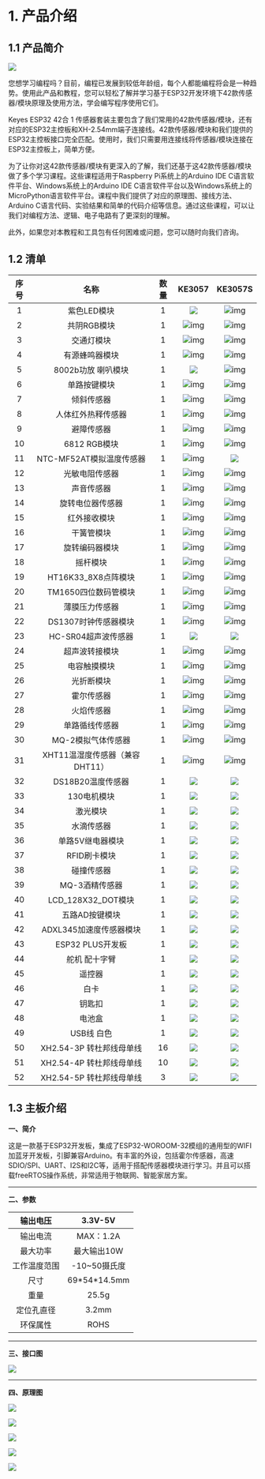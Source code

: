 
# 1. 产品介绍

## 1.1 产品简介

![](media/KE3057.jpg)

您想学习编程吗？目前，编程已发展到较低年龄组，每个人都能编程将会是一种趋势。使用此产品和教程，您可以轻松了解并学习基于ESP32开发环境下42款传感器/模块原理及使用方法，学会编写程序使用它们。

Keyes ESP32 42合 1 传感器套装主要包含了我们常用的42款传感器/模块，还有对应的ESP32主控板和XH-2.54mm端子连接线。42款传感器/模块和我们提供的ESP32主控板接口完全匹配。使用时，我们只需要用连接线将传感器/模块连接在ESP32主控板上，简单方便。

为了让你对这42款传感器/模块有更深入的了解，我们还基于这42款传感器/模块做了多个学习课程。这些课程适用于Raspberry Pi系统上的Arduino IDE C语言软件平台、Windows系统上的Arduino IDE C语言软件平台以及Windows系统上的MicroPython语言软件平台。课程中我们提供了对应的原理图、接线方法、Arduino C语言代码、实验结果和简单的代码介绍等信息。通过这些课程，可以让我们对编程方法、逻辑、电子电路有了更深刻的理解。       

此外，如果您对本教程和工具包有任何困难或问题，您可以随时向我们咨询。

## 1.2 清单

| 序号 |              名称              | 数量 |          KE3057          |          KE3057S          |
| :--: | :----------------------------: | :--: | :----------------------: | :-----------------------: |
|  1   |          紫色LED模块           |  1   |  ![](media/KE4075.png)   | ![img](media/KE4075S.png) |
|  2   |          共阴RGB模块           |  1   | ![img](media/KE4074.png) | ![img](media/KE4074S.png) |
|  3   |           交通灯模块           |  1   | ![img](media/KE4008.png) | ![img](media/KE4008S.png) |
|  4   |         有源蜂鸣器模块         |  1   | ![img](media/KE4010.png) | ![img](media/KE4010S.png) |
|  5   |       8002b功放 喇叭模块       |  1   |  ![](media/KE4067.png)   | ![img](media/KE4067S.png) |
|  6   |          单路按键模块          |  1   | ![img](media/KE4012.png) | ![img](media/KE4012S.png) |
|  7   |           倾斜传感器           |  1   | ![img](media/KE4017.png) | ![img](media/KE4017S.png) |
|  8   |       人体红外热释传感器       |  1   | ![img](media/KE4018.png) | ![img](media/KE4018S.png) |
|  9   |           避障传感器           |  1   | ![img](media/KE4019.png) | ![img](media/KE4019S.png) |
|  10  |          6812 RGB模块          |  1   | ![img](media/KE4009.png) | ![img](media/KE4009S.png) |
|  11  |    NTC-MF52AT模拟温度传感器    |  1   | ![img](media/KE4025.png) |  ![](media/KE4025S.png)   |
|  12  |         光敏电阻传感器         |  1   | ![img](media/KE4026.png) | ![img](media/KE4026S.png) |
|  13  |           声音传感器           |  1   | ![img](media/KE4027.png) | ![img](media/KE4027S.png) |
|  14  |        旋转电位器传感器        |  1   | ![img](media/KE4030.png) | ![img](media/KE4030S.png) |
|  15  |          红外接收模块          |  1   | ![img](media/KE4036.png) | ![img](media/KE4036S.png) |
|  16  |           干簧管模块           |  1   | ![img](media/KE4015.png) | ![img](media/KE4015S.png) |
|  17  |         旋转编码器模块         |  1   | ![img](media/KE4049.png) | ![img](media/KE4049S.png) |
|  18  |            摇杆模块            |  1   | ![img](media/KE4050.png) | ![img](media/KE4050S.png) |
|  19  |      HT16K33_8X8点阵模块       |  1   | ![img](media/KE4066.png) | ![img](media/KE4066S.png) |
|  20  |      TM1650四位数码管模块      |  1   | ![img](media/KE4060.png) | ![img](media/KE4060S.png) |
|  21  |         薄膜压力传感器         |  1   | ![img](media/KE4069.png) | ![img](media/KE4069S.png) |
|  22  |      DS1307时钟传感器模块      |  1   | ![img](media/KE4072.png) | ![img](media/KE4072S.png) |
|  23  |      HC-SR04超声波传感器       |  1   |  ![](media/MD0017.png)   |   ![](media/MD0017.png)   |
|  24  |         超声波转接模块         |  1   | ![img](media/KE4039.png) | ![img](media/KE4039S.png) |
|  25  |          电容触摸模块          |  1   | ![img](media/KE4013.png) | ![img](media/KE4013S.png) |
|  26  |           光折断模块           |  1   | ![img](media/KE4014.png) | ![img](media/KE4014S.png) |
|  27  |           霍尔传感器           |  1   | ![img](media/KE4016.png) | ![img](media/KE4016S.png) |
|  28  |           火焰传感器           |  1   | ![img](media/KE4020.png) | ![img](media/KE4020S.png) |
|  29  |         单路循线传感器         |  1   | ![img](media/KE4024.png) | ![img](media/KE4024S.png) |
|  30  |       MQ-2模拟气体传感器       |  1   | ![img](media/KE4029.png) | ![img](media/KE4029S.png) |
|  31  | XHT11温湿度传感器（兼容DHT11） |  1   | ![img](media/KE4033.png) | ![img](media/KE4033S.png) |
|  32  |       DS18B20温度传感器        |  1   |  ![](media/KE4034.png)   |  ![](media/KE4034S.png)   |
|  33  |          130电机模块           |  1   |  ![](media/KE4038.png)   |  ![](media/KE4038S.png)   |
|  34  |            激光模块            |  1   |  ![](media/KE4043.png)   |  ![](media/KE4043S.png)   |
|  35  |           水滴传感器           |  1   |  ![](media/KE4048.png)   |  ![](media/KE4048S.png)   |
|  36  |        单路5V继电器模块        |  1   |  ![](media/KE4062.png)   |  ![](media/KE4062S.png)   |
|  37  |          RFID刷卡模块          |  1   |  ![](media/KE4065.png)   |  ![](media/KE4065S.png)   |
|  38  |           碰撞传感器           |  1   |  ![](media/KE4023.png)   |  ![](media/KE4023S.png)   |
|  39  |         MQ-3酒精传感器         |  1   |  ![](media/KE4028.png)   |  ![](media/KE4028S.png)   |
|  40  |       LCD_128X32_DOT模块       |  1   |  ![](media/KE4061.png)   |  ![](media/KE4061S.png)   |
|  41  |         五路AD按键模块         |  1   |  ![](media/KE4068.png)   |  ![](media/KE4068S.png)   |
|  42  |    ADXL345加速度传感器模块     |  1   |  ![](media/KE4073.png)   |  ![](media/KE4073S.png)   |
|  43  |        ESP32 PLUS开发板        |  1   |  ![](media/KS5016.png)   |   ![](media/KS5016.png)   |
|  44  |         舵机 配十字臂          |  1   | ![](media/67820089.png)  |  ![](media/67820089.png)  |
|  45  |             遥控器             |  1   | ![](media/67820038.png)  |  ![](media/67820038.png)  |
|  46  |              白卡              |  1   | ![](media/69520001.png)  |  ![](media/69520001.png)  |
|  47  |             钥匙扣             |  1   | ![](media/69520002.png)  |  ![](media/69520002.png)  |
|  48  |             电池盒             |  1   |  ![](media/OR0266.png)   |   ![](media/OR0266.png)   |
|  49  |           USB线 白色           |  1   | ![](media/12600028.png)  |  ![](media/12600028.png)  |
|  50  |    XH2.54-3P 转杜邦线母单线    |  16  | ![](media/19720013.png)  |  ![](media/19720013.png)  |
|  51  |    XH2.54-4P 转杜邦线母单线    |  10  | ![](media/19720101.png)  |  ![](media/19720101.png)  |
|  52  |    XH2.54-5P 转杜邦线母单线    |  3   | ![](media/19700212.png)  |  ![](media/19700212.png)  |

## 1.3 主板介绍

**一、简介**

这是一款基于ESP32开发板，集成了ESP32-WOROOM-32模组的通用型的WIFI加蓝牙开发板，引脚兼容Arduino。有丰富的外设，包括霍尔传感器，高速SDIO/SPI、UART、I2S和I2C等，适用于搭配传感器模块进行学习。并且可以搭载freeRTOS操作系统，非常适用于物联网、智能家居方案。

---

**二、参数**

|   输出电压   |    3.3V-5V     |
| :----------: | :------------: |
|   输出电流   |   MAX：1.2A    |
|   最大功率   |  最大输出10W   |
| 工作温度范围 |  -10~50摄氏度  |
|     尺寸     | 69\*54\*14.5mm |
|     重量     |     25.5g      |
|  定位孔直径  |     3.2mm      |
|   环保属性   |      ROHS      |

---

**三、接口图**

![](./media/01.png)

---

**四、原理图**

![](./media/02.png)

![](./media/03.png)

![](./media/04.png)

![](./media/05.png)

![](./media/image-20250620160629071.png)
